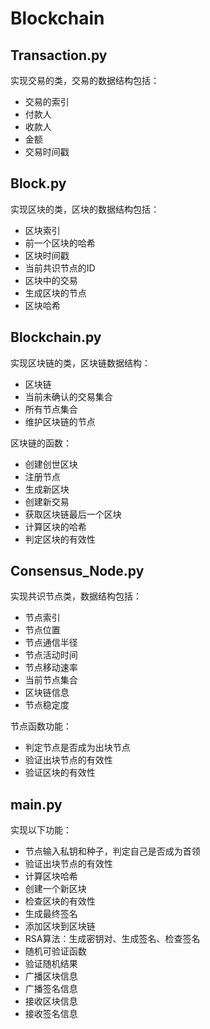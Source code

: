 # Blockchain

## Transaction.py

实现交易的类，交易的数据结构包括：
* 交易的索引
* 付款人
* 收款人
* 金额
* 交易时间戳

## Block.py

实现区块的类，区块的数据结构包括：
* 区块索引
* 前一个区块的哈希
* 区块时间戳
* 当前共识节点的ID
* 区块中的交易
* 生成区块的节点
* 区块哈希

## Blockchain.py

实现区块链的类，区块链数据结构：
* 区块链
* 当前未确认的交易集合
* 所有节点集合
* 维护区块链的节点

区块链的函数：
* 创建创世区块
* 注册节点
* 生成新区块
* 创建新交易
* 获取区块链最后一个区块
* 计算区块的哈希
* 判定区块的有效性

## Consensus_Node.py

实现共识节点类，数据结构包括：
* 节点索引
* 节点位置
* 节点通信半径
* 节点活动时间
* 节点移动速率
* 当前节点集合
* 区块链信息
* 节点稳定度

节点函数功能：
* 判定节点是否成为出块节点
* 验证出块节点的有效性
* 验证区块的有效性

## main.py

实现以下功能：
* 节点输入私钥和种子，判定自己是否成为首领
* 验证出块节点的有效性
* 计算区块哈希
* 创建一个新区块
* 检查区块的有效性
* 生成最终签名
* 添加区块到区块链
* RSA算法：生成密钥对、生成签名、检查签名
* 随机可验证函数
* 验证随机结果
* 广播区块信息
* 广播签名信息
* 接收区块信息
* 接收签名信息

